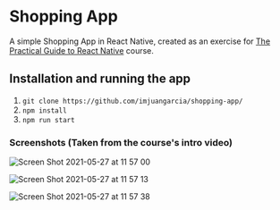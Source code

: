 # Shopping App

A simple Shopping App in React Native, created as an exercise for [The Practical Guide to React Native](https://www.udemy.com/course/react-native-the-practical-guide/) course.

## Installation and running the app

1. `git clone https://github.com/imjuangarcia/shopping-app/`
2. `npm install`
3. `npm run start`

### Screenshots (Taken from the course's intro video)

![Screen Shot 2021-05-27 at 11 57 00](https://user-images.githubusercontent.com/34423371/119849647-2efb3200-bee3-11eb-9f27-520b111e7ef8.png)

![Screen Shot 2021-05-27 at 11 57 13](https://user-images.githubusercontent.com/34423371/119849649-2f93c880-bee3-11eb-9bef-bc14d7478ea0.png)

![Screen Shot 2021-05-27 at 11 57 38](https://user-images.githubusercontent.com/34423371/119849651-2f93c880-bee3-11eb-8b80-5dd078374287.png)
